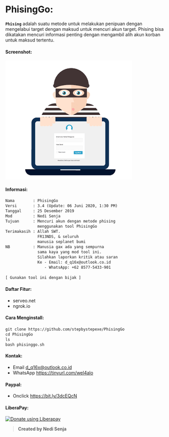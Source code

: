 # PhisingGo:
**```Phising```** adalah suatu metode untuk melakukan penipuan dengan mengelabui target dengan maksud untuk mencuri akun target. Phising bisa dikatakan mencuri informasi penting dengan mengambil alih akun korban untuk maksud tertentu.
#### Screenshot:
![](./Logo.png)
#### Informasi:
```
Nama        : PhisingGo
Versi       : 3.4 (Update: 06 Juni 2020, 1:30 PM)
Tanggal     : 25 Desember 2019
Mod         : Nedi Senja
Tujuan      : Mencuri akun dengan metode phising
              menggunakan tool PhisingGo
Terimakasih : Allah SWT.
              FR13NDS, & seluruh
              manusia seplanet bumi
NB          : Manusia gax ada yang sempurna
              sama kaya yang mod tool ini.
              Silahkan laporkan kritik atau saran
              Ke - Email: d_q16x@outlook.co.id
                 - WhatsApp: +62 8577-5433-901

[ Gunakan tool ini dengan bijak ]
```
#### Daftar Fitur:
+ serveo.net
+ ngrok.io
#### Cara Menginstall:
```
git clone https://github.com/stepbystepexe/PhisingGo
cd PhisingGo
ls
bash phisinggo.sh
```
#### Kontak:
+ Email d_q16x@outlook.co.id
+ WhatsApp https://tinyurl.com/wel4alo
#### Paypal:
+ Onclick https://bit.ly/3dcEQcN
#### LiberaPay:
<noscript><a href="https://liberapay.com/stepbystepexe/donate"><img alt="Donate using Liberapay" src="https://liberapay.com/assets/widgets/donate.svg"></a></noscript>
>**Created by Nedi Senja**
